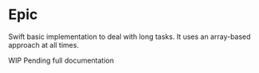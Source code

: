 # Epic
Swift basic implementation to deal with long tasks. It uses an array-based approach at all times.

WIP
Pending full documentation
